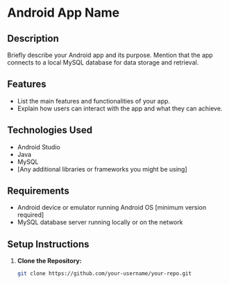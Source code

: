 # Android App Name

## Description
Briefly describe your Android app and its purpose. Mention that the app connects to a local MySQL database for data storage and retrieval.

## Features
- List the main features and functionalities of your app.
- Explain how users can interact with the app and what they can achieve.

## Technologies Used
- Android Studio
- Java
- MySQL
- [Any additional libraries or frameworks you might be using]

## Requirements
- Android device or emulator running Android OS [minimum version required]
- MySQL database server running locally or on the network

## Setup Instructions
1. **Clone the Repository:**
   ```bash
   git clone https://github.com/your-username/your-repo.git

